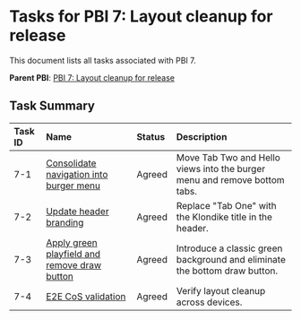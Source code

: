 # Tasks for PBI 7: Layout cleanup for release
This document lists all tasks associated with PBI 7.

**Parent PBI**: [PBI 7: Layout cleanup for release](./prd.md)

## Task Summary

| Task ID | Name | Status | Description |
| :------ | :----------------------------------------------- | :------- | :------------------------------------------------------------- |
| 7-1 | [Consolidate navigation into burger menu](./7-1.md) | Agreed | Move Tab Two and Hello views into the burger menu and remove bottom tabs. |
| 7-2 | [Update header branding](./7-2.md) | Agreed | Replace "Tab One" with the Klondike title in the header. |
| 7-3 | [Apply green playfield and remove draw button](./7-3.md) | Agreed | Introduce a classic green background and eliminate the bottom draw button. |
| 7-4 | [E2E CoS validation](./7-4.md) | Agreed | Verify layout cleanup across devices. |

